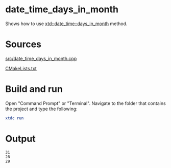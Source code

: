 # date_time_days_in_month

Shows how to use [xtd::date_time::days_in_month](../../../../src/xtd.core/include/xtd/date_time.h) method.

# Sources

[src/date_time_days_in_month.cpp](src/date_time_days_in_month.cpp)

[CMakeLists.txt](CMakeLists.txt)

# Build and run

Open "Command Prompt" or "Terminal". Navigate to the folder that contains the project and type the following:

```cmake
xtdc run
```

# Output

```
31
28
29
```
